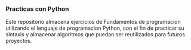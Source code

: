 ### Practicas con Python
Este repositorio almacena ejercicios de Fundamentos de programacion utilizando el lenguaje de programacion Python, con el fin de practicar su sintaxis y almacenar algoritmos que puedan ser reutilizados para futuros proyectos.
